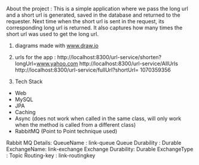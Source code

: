 About the project : This is a simple application where we pass the long url and a short url is generated,
saved in the database and returned to the requester.
Next time when the short url is sent in the request, its corresponding long url is returned.
It also captures how many times the short url was used to get the long url.

1) diagrams made with www.draw.io


2) urls for the app : 
http://localhost:8300/url-service/shorten?longUrl=www.yahoo.com
http://localhost:8300/url-service/AllUrls
http://localhost:8300/url-service/fullUrl?shortUrl= 1070359356

3)  Tech Stack
 - Web
 - MySQL
 - JPA
 - Caching
 - Async (does not work when called in the same class, will only work when the method is
 			called from a different class)
 - RabbitMQ (Point to Point technique used)
 
 
 Rabbit MQ Details: 
 	QueueName : link-queue
 	Queue Durability : Durable
 	ExchangeName: link-exchange
 	Exchange Durability: Durable
 	ExchangeType : Topic
 	Routing-key : link-routingkey
 	
 